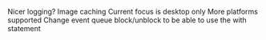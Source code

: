 Nicer logging?
Image caching
Current focus is desktop only
More platforms supported
Change event queue block/unblock to be able to use the with statement